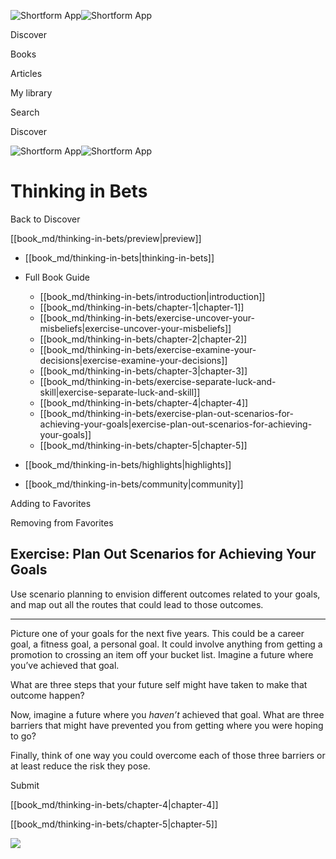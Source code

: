 ![Shortform App](/img/logo.36a2399e.svg)![Shortform App](/img/logo-dark.70c1b072.svg)

Discover

Books

Articles

My library

Search

Discover

![Shortform App](/img/logo.36a2399e.svg)![Shortform App](/img/logo-dark.70c1b072.svg)

# Thinking in Bets

Back to Discover

[[book_md/thinking-in-bets/preview|preview]]

  * [[book_md/thinking-in-bets|thinking-in-bets]]
  * Full Book Guide

    * [[book_md/thinking-in-bets/introduction|introduction]]
    * [[book_md/thinking-in-bets/chapter-1|chapter-1]]
    * [[book_md/thinking-in-bets/exercise-uncover-your-misbeliefs|exercise-uncover-your-misbeliefs]]
    * [[book_md/thinking-in-bets/chapter-2|chapter-2]]
    * [[book_md/thinking-in-bets/exercise-examine-your-decisions|exercise-examine-your-decisions]]
    * [[book_md/thinking-in-bets/chapter-3|chapter-3]]
    * [[book_md/thinking-in-bets/exercise-separate-luck-and-skill|exercise-separate-luck-and-skill]]
    * [[book_md/thinking-in-bets/chapter-4|chapter-4]]
    * [[book_md/thinking-in-bets/exercise-plan-out-scenarios-for-achieving-your-goals|exercise-plan-out-scenarios-for-achieving-your-goals]]
    * [[book_md/thinking-in-bets/chapter-5|chapter-5]]
  * [[book_md/thinking-in-bets/highlights|highlights]]
  * [[book_md/thinking-in-bets/community|community]]



Adding to Favorites 

Removing from Favorites 

## Exercise: Plan Out Scenarios for Achieving Your Goals

Use scenario planning to envision different outcomes related to your goals, and map out all the routes that could lead to those outcomes.

* * *

Picture one of your goals for the next five years. This could be a career goal, a fitness goal, a personal goal. It could involve anything from getting a promotion to crossing an item off your bucket list. Imagine a future where you’ve achieved that goal.

What are three steps that your future self might have taken to make that outcome happen?

Now, imagine a future where you _haven’t_ achieved that goal. What are three barriers that might have prevented you from getting where you were hoping to go?

Finally, think of one way you could overcome each of those three barriers or at least reduce the risk they pose.

Submit 

[[book_md/thinking-in-bets/chapter-4|chapter-4]]

[[book_md/thinking-in-bets/chapter-5|chapter-5]]

![](https://bat.bing.com/action/0?ti=56018282&Ver=2&mid=8835fced-3107-4591-bb30-0b0c18bbcf6a&sid=48a964a0642711eeb2d9b36fc717f5e2&vid=48a9a1e0642711eebeaf23361361f0d4&vids=0&msclkid=N&pi=0&lg=en-US&sw=800&sh=600&sc=24&nwd=1&tl=Shortform%20%7C%20Book&p=https%3A%2F%2Fwww.shortform.com%2Fapp%2Fbook%2Fthinking-in-bets%2Fexercise-plan-out-scenarios-for-achieving-your-goals&r=&lt=972&evt=pageLoad&sv=1&rn=974998)
